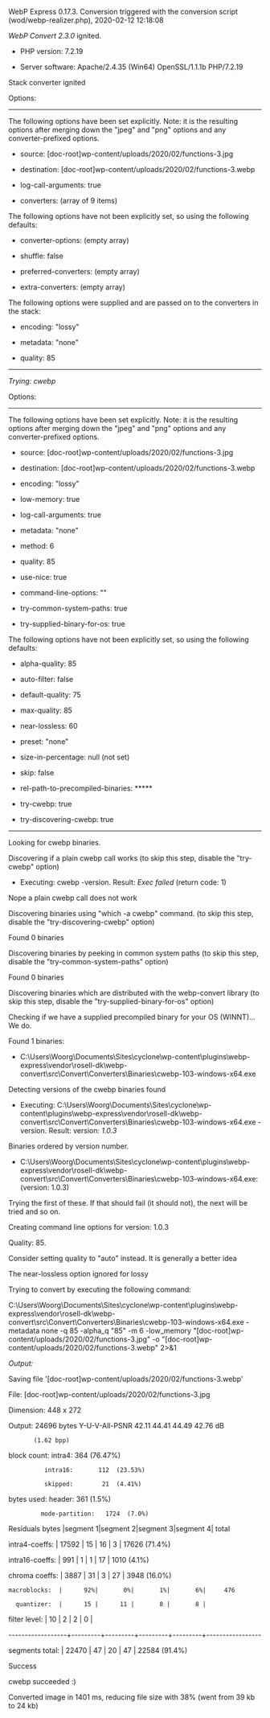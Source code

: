 WebP Express 0.17.3. Conversion triggered with the conversion script (wod/webp-realizer.php), 2020-02-12 12:18:08

*WebP Convert 2.3.0*  ignited.
- PHP version: 7.2.19
- Server software: Apache/2.4.35 (Win64) OpenSSL/1.1.1b PHP/7.2.19

Stack converter ignited

Options:
------------
The following options have been set explicitly. Note: it is the resulting options after merging down the "jpeg" and "png" options and any converter-prefixed options.
- source: [doc-root]wp-content/uploads/2020/02/functions-3.jpg
- destination: [doc-root]wp-content/uploads/2020/02/functions-3.webp
- log-call-arguments: true
- converters: (array of 9 items)

The following options have not been explicitly set, so using the following defaults:
- converter-options: (empty array)
- shuffle: false
- preferred-converters: (empty array)
- extra-converters: (empty array)

The following options were supplied and are passed on to the converters in the stack:
- encoding: "lossy"
- metadata: "none"
- quality: 85
------------


*Trying: cwebp* 

Options:
------------
The following options have been set explicitly. Note: it is the resulting options after merging down the "jpeg" and "png" options and any converter-prefixed options.
- source: [doc-root]wp-content/uploads/2020/02/functions-3.jpg
- destination: [doc-root]wp-content/uploads/2020/02/functions-3.webp
- encoding: "lossy"
- low-memory: true
- log-call-arguments: true
- metadata: "none"
- method: 6
- quality: 85
- use-nice: true
- command-line-options: ""
- try-common-system-paths: true
- try-supplied-binary-for-os: true

The following options have not been explicitly set, so using the following defaults:
- alpha-quality: 85
- auto-filter: false
- default-quality: 75
- max-quality: 85
- near-lossless: 60
- preset: "none"
- size-in-percentage: null (not set)
- skip: false
- rel-path-to-precompiled-binaries: *****
- try-cwebp: true
- try-discovering-cwebp: true
------------

Looking for cwebp binaries.
Discovering if a plain cwebp call works (to skip this step, disable the "try-cwebp" option)
- Executing: cwebp -version. Result: *Exec failed* (return code: 1)
Nope a plain cwebp call does not work
Discovering binaries using "which -a cwebp" command. (to skip this step, disable the "try-discovering-cwebp" option)
Found 0 binaries
Discovering binaries by peeking in common system paths (to skip this step, disable the "try-common-system-paths" option)
Found 0 binaries
Discovering binaries which are distributed with the webp-convert library (to skip this step, disable the "try-supplied-binary-for-os" option)
Checking if we have a supplied precompiled binary for your OS (WINNT)... We do.
Found 1 binaries: 
- C:\Users\Woorg\Documents\Sites\cyclone\wp-content\plugins\webp-express\vendor\rosell-dk\webp-convert\src\Convert\Converters\Binaries\cwebp-103-windows-x64.exe
Detecting versions of the cwebp binaries found
- Executing: C:\Users\Woorg\Documents\Sites\cyclone\wp-content\plugins\webp-express\vendor\rosell-dk\webp-convert\src\Convert\Converters\Binaries\cwebp-103-windows-x64.exe -version. Result: version: *1.0.3*
Binaries ordered by version number.
- C:\Users\Woorg\Documents\Sites\cyclone\wp-content\plugins\webp-express\vendor\rosell-dk\webp-convert\src\Convert\Converters\Binaries\cwebp-103-windows-x64.exe: (version: 1.0.3)
Trying the first of these. If that should fail (it should not), the next will be tried and so on.
Creating command line options for version: 1.0.3
Quality: 85. 
Consider setting quality to "auto" instead. It is generally a better idea
The near-lossless option ignored for lossy
Trying to convert by executing the following command:
C:\Users\Woorg\Documents\Sites\cyclone\wp-content\plugins\webp-express\vendor\rosell-dk\webp-convert\src\Convert\Converters\Binaries\cwebp-103-windows-x64.exe -metadata none -q 85 -alpha_q "85" -m 6 -low_memory "[doc-root]wp-content/uploads/2020/02/functions-3.jpg" -o "[doc-root]wp-content/uploads/2020/02/functions-3.webp" 2>&1

*Output:* 
Saving file '[doc-root]wp-content/uploads/2020/02/functions-3.webp'
File:      [doc-root]wp-content/uploads/2020/02/functions-3.jpg
Dimension: 448 x 272
Output:    24696 bytes Y-U-V-All-PSNR 42.11 44.41 44.49   42.76 dB
           (1.62 bpp)
block count:  intra4:        364  (76.47%)
              intra16:       112  (23.53%)
              skipped:        21  (4.41%)
bytes used:  header:            361  (1.5%)
             mode-partition:   1724  (7.0%)
 Residuals bytes  |segment 1|segment 2|segment 3|segment 4|  total
  intra4-coeffs:  |   17592 |      15 |      16 |       3 |   17626  (71.4%)
 intra16-coeffs:  |     991 |       1 |       1 |      17 |    1010  (4.1%)
  chroma coeffs:  |    3887 |      31 |       3 |      27 |    3948  (16.0%)
    macroblocks:  |      92%|       0%|       1%|       6%|     476
      quantizer:  |      15 |      11 |       8 |       8 |
   filter level:  |      10 |       2 |       2 |       0 |
------------------+---------+---------+---------+---------+-----------------
 segments total:  |   22470 |      47 |      20 |      47 |   22584  (91.4%)

Success
cwebp succeeded :)

Converted image in 1401 ms, reducing file size with 38% (went from 39 kb to 24 kb)
